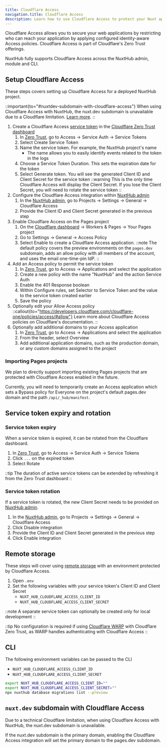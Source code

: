 ```yaml
---
title: Cloudflare Access
navigation.title: Cloudflare Access
description: Learn how to use Cloudflare Access to protect your Nuxt application deployed on Cloudflare Pages.
---
```


Cloudflare Access allows you to secure your web applications by restricting who can reach your application by applying configured identity-aware Access policies. Cloudflare Access is part of Cloudflare's Zero Trust offerings.

NuxtHub fully supports Cloudflare Access across the NuxtHub admin, module and CLI.

## Setup Cloudflare Access

These steps covers setting up Cloudflare Access for a deployed NuxtHub project.

::important{to="#nuxtdev-subdomain-with-cloudflare-access"}
When using Cloudflare Access with NuxtHub, the nuxt.dev subdomain is unavailable due to a Cloudflare limitation. [Learn more](#nuxtdev-subdomain-with-cloudflare-access).
::

1. Create a Cloudflare Access [service token](https://developers.cloudflare.com/cloudflare-one/identity/service-tokens/) in the [Cloudflare Zero Trust dashboard](https://one.dash.cloudflare.com/)
    1. In [Zero Trust](https://one.dash.cloudflare.com/), go to Access → Service Auth → Service Tokens
    2. Select Create Service Token
    3. Name the service token. For example, the NuxtHub project's name
        - The name allows you to easily identify events related to the token in the logs
    4. Choose a Service Token Duration. This sets the expiration date for the token
    5. Select Generate token. You will see the generated Client ID and Client Secret for the service token
    ::warning
    This is the only time Cloudflare Access will display the Client Secret. If you lose the Client Secret, you will need to rotate the service token
    ::
2. Configure the Cloudflare Access integration within [NuxtHub admin](https://admin.hub.nuxt.com/)
    1. In the [NuxtHub admin](https://admin.hub.nuxt.com/), go to Projects → Settings → General → Cloudflare Access
    2. Provide the Client ID and Client Secret generated in the previous step
3. Enable Cloudflare Access on the Pages project
    1. On the [Cloudflare dashboard](https://dash.cloudflare.com/login?to=/:account/workers-and-pages) → Workers & Pages → Your Pages project
    2. Go to Settings → General → Access Policy
    3. Select Enable to create a Cloudflare Access application.
    ::note
    The default policy covers the preview environments on the `pages.dev` subdomain, adds an allow policy with all members of the account, and uses the email one-time-pin IdP.
    ::
4. Add an Access policy to permit the service token
    1. In [Zero Trust](https://one.dash.cloudflare.com/), go to Access → Applications and select the application
    2. Create a new policy with the name "NuxtHub" and the action Service Auth
    3. Enable the 401 Response boolean
    4. Within Configure rules, set Selector to Service Token and the value to the service token created earlier
    5. Save the policy
5. Optionally edit your Allow Access policy
    ::callout{to="https://developers.cloudflare.com/cloudflare-one/policies/access/#allow"}
    Learn more about Cloudflare Access policies on Cloudflare's documentation.
    ::
6. Optionally add additional domains to your Access application
    1. In [Zero Trust](https://one.dash.cloudflare.com/), go to Access → Applications and select the application
    2. From the header, select Overview
    3. Add additional application domains, such as the production domain, or any custom domains assigned to the project

### Importing Pages projects

We plan to directly support importing existing Pages projects that are protected with Cloudflare Access enabled in the future.

Currently, you will need to temporarily create an Access application which sets a Bypass policy for Everyone on the project's default pages.dev domain and the path `/api/_hub/manifest`.

## Service token expiry and rotation

### Service token expiry

When a service token is expired, it can be rotated from the Cloudflare dashboard.

1. In [Zero Trust](https://one.dash.cloudflare.com/), go to Access → Service Auth → Service Tokens
2. Click `...` on the expired token
3. Select Rotate

::tip
The duration of active service tokens can be extended by refreshing it from the Zero Trust dashboard
::

### Service token rotation

If a service token is rotated, the new Client Secret needs to be provided on [NuxtHub admin](https://admin.hub.nuxt.com/).
1. In the [NuxtHub admin](https://admin.hub.nuxt.com/), go to Projects → Settings → General → Cloudflare Access
2. Click Disable integration
3. Provide the Client ID and Client Secret generated in the previous step
4. Click Enable integration

## Remote storage

These steps will cover using [remote storage](/docs/getting-started/remote-storage) with an environment protected by Cloudflare Access.

1. Open `.env`
2. Set the following variables with your service token's Client ID and Client Secret
    - `NUXT_HUB_CLOUDFLARE_ACCESS_CLIENT_ID`
    - `NUXT_HUB_CLOUDFLARE_ACCESS_CLIENT_SECRET`

::note
A separate service token can optionally be created only for local development
::


::tip
No configuration is required if using [Cloudflare WARP](https://developers.cloudflare.com/cloudflare-one/connections/connect-devices/warp/) with Cloudflare Zero Trust, as WARP handles authenticating with Cloudflare Access
::

## CLI

The following environment variables can be passed to the CLI
  - `NUXT_HUB_CLOUDFLARE_ACCESS_CLIENT_ID`
  - `NUXT_HUB_CLOUDFLARE_ACCESS_CLIENT_SECRET`

```bash [Terminal]
export NUXT_HUB_CLOUDFLARE_ACCESS_CLIENT_ID=""
export NUXT_HUB_CLOUDFLARE_ACCESS_CLIENT_SECRET=""
npx nuxthub database migrations list --preview
```

## `nuxt.dev` subdomain with Cloudflare Access

Due to a technical Cloudflare limitation, when using Cloudflare Access with NuxtHub, the nuxt.dev subdomain is unavailable.

If the nuxt.dev subdomain is the primary domain, enabling the Cloudflare Access integration will set the primary domain to the pages.dev subdomain.

